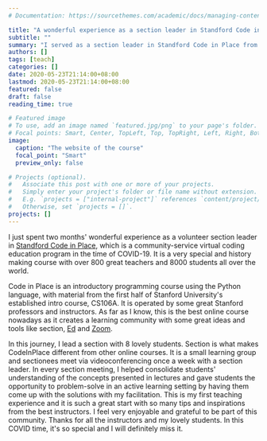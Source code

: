 ```yaml
---
# Documentation: https://sourcethemes.com/academic/docs/managing-content/

title: "A wonderful experience as a section leader in Standford Code in Place program"
subtitle: ""
summary: "I served as a section leader in Standford Code in Place from Apr 2020 to May 2020, which is a online coding education program."
authors: []
tags: [teach]
categories: []
date: 2020-05-23T21:14:00+08:00
lastmod: 2020-05-23T21:14:00+08:00
featured: false
draft: false
reading_time: true

# Featured image
# To use, add an image named `featured.jpg/png` to your page's folder.
# Focal points: Smart, Center, TopLeft, Top, TopRight, Left, Right, BottomLeft, Bottom, BottomRight.
image:
  caption: "The website of the course"
  focal_point: "Smart"
  preview_only: false

# Projects (optional).
#   Associate this post with one or more of your projects.
#   Simply enter your project's folder or file name without extension.
#   E.g. `projects = ["internal-project"]` references `content/project/deep-learning/index.md`.
#   Otherwise, set `projects = []`.
projects: []
---
```


I just spent two months' wonderful experience as a volunteer section leader in [Standford Code in Place](https://engineering.stanford.edu/news/free-coding-education-time-covid-19), which is a community-service virtual coding education program in the time of COVID-19. It is a very special and history making course with over 800 great teachers and 8000 students all over the world. 

Code in Place is an introductory programming course using the Python language, with material from the first half of Stanford University's established intro course, CS106A. It is operated by some great Stanford professors and instructors. As far as I know, this is the best online course nowadays as it creates a learning community with some great ideas and tools like section, [Ed](https://edstem.org/) and [Zoom](https://zoom.us/).

In this journey, I lead a section with 8 lovely students. Section is what makes CodeInPlace different from other online courses. It is a small learning group and sectionees meet via videoconferencing once a week with a section leader. In every section meeting, I helped consolidate students' understanding of the concepts presented in lectures and gave students the opportunity to problem-solve in an active learning setting by having them come up with the solutions with my facilitation. This is my first teaching experience and it is such a great start with so many tips and inspirations from the best instructors. I feel very enjoyable and grateful to be part of this community. Thanks for all the instructors and my lovely students. In this COVID time, it's so special and I will definitely miss it.
